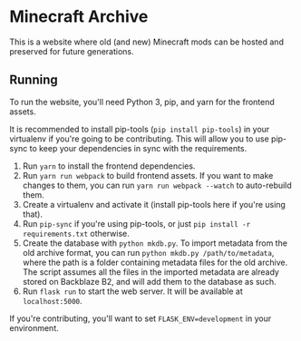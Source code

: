 # Minecraft Archive

This is a website where old (and new) Minecraft mods can be hosted and
preserved for future generations.

## Running

To run the website, you'll need Python 3, pip, and yarn for the frontend
assets.

It is recommended to install pip-tools (`pip install pip-tools`) in your
virtualenv if you're going to be contributing. This will allow you to use
pip-sync to keep your dependencies in sync with the requirements.

1. Run `yarn` to install the frontend dependencies.
2. Run `yarn run webpack` to build frontend assets. If you want to make changes
   to them, you can run `yarn run webpack --watch` to auto-rebuild them.
3. Create a virtualenv and activate it (install pip-tools here if you're using that).
4. Run `pip-sync` if you're using pip-tools, or just `pip install -r requirements.txt`
   otherwise.
5. Create the database with `python mkdb.py`. To import metadata from the old archive
   format, you can run `python mkdb.py /path/to/metadata`, where the path is a folder
   containing metadata files for the old archive. The script assumes all the files
   in the imported metadata are already stored on Backblaze B2, and will add them to
   the database as such.
6. Run `flask run` to start the web server. It will be available at `localhost:5000`.

If you're contributing, you'll want to set `FLASK_ENV=development` in your
environment.

